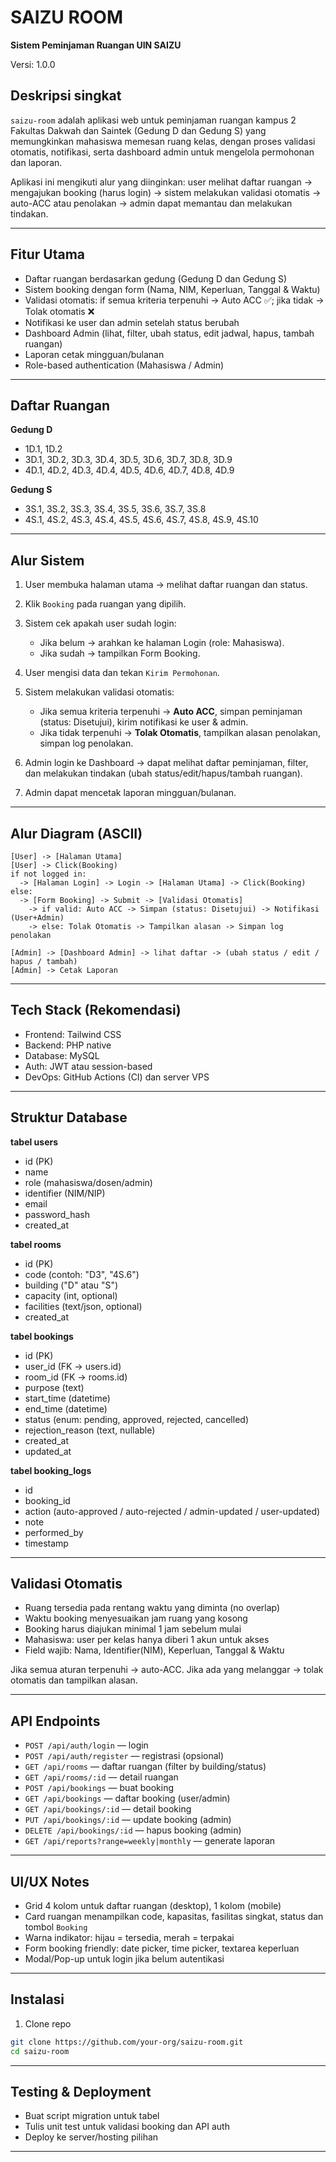 # SAIZU ROOM

**Sistem Peminjaman Ruangan UIN SAIZU**

Versi: 1.0.0

## Deskripsi singkat

`saizu-room` adalah aplikasi web untuk peminjaman ruangan kampus 2 Fakultas Dakwah dan Saintek (Gedung D dan Gedung S) yang memungkinkan mahasiswa memesan ruang kelas, dengan proses validasi otomatis, notifikasi, serta dashboard admin untuk mengelola permohonan dan laporan.

Aplikasi ini mengikuti alur yang diinginkan: user melihat daftar ruangan → mengajukan booking (harus login) → sistem melakukan validasi otomatis → auto-ACC atau penolakan → admin dapat memantau dan melakukan tindakan.

---

## Fitur Utama

* Daftar ruangan berdasarkan gedung (Gedung D dan Gedung S)
* Sistem booking dengan form (Nama, NIM, Keperluan, Tanggal & Waktu)
* Validasi otomatis: if semua kriteria terpenuhi → Auto ACC ✅; jika tidak → Tolak otomatis ❌
* Notifikasi ke user dan admin setelah status berubah
* Dashboard Admin (lihat, filter, ubah status, edit jadwal, hapus, tambah ruangan)
* Laporan cetak mingguan/bulanan
* Role-based authentication (Mahasiswa / Admin)

---

## Daftar Ruangan

**Gedung D**

* 1D.1, 1D.2
* 3D.1, 3D.2, 3D.3, 3D.4, 3D.5, 3D.6, 3D.7, 3D.8, 3D.9
* 4D.1, 4D.2, 4D.3, 4D.4, 4D.5, 4D.6, 4D.7, 4D.8, 4D.9

**Gedung S**

* 3S.1, 3S.2, 3S.3, 3S.4, 3S.5, 3S.6, 3S.7, 3S.8
* 4S.1, 4S.2, 4S.3, 4S.4, 4S.5, 4S.6, 4S.7, 4S.8, 4S.9, 4S.10

---

## Alur Sistem 

1. User membuka halaman utama → melihat daftar ruangan dan status.
2. Klik `Booking` pada ruangan yang dipilih.
3. Sistem cek apakah user sudah login:

   * Jika belum → arahkan ke halaman Login (role: Mahasiswa).
   * Jika sudah → tampilkan Form Booking.
4. User mengisi data dan tekan `Kirim Permohonan`.
5. Sistem melakukan validasi otomatis:

   * Jika semua kriteria terpenuhi → **Auto ACC**, simpan peminjaman (status: Disetujui), kirim notifikasi ke user & admin.
   * Jika tidak terpenuhi → **Tolak Otomatis**, tampilkan alasan penolakan, simpan log penolakan.
6. Admin login ke Dashboard → dapat melihat daftar peminjaman, filter, dan melakukan tindakan (ubah status/edit/hapus/tambah ruangan).
7. Admin dapat mencetak laporan mingguan/bulanan.

---

## Alur Diagram (ASCII)

```
[User] -> [Halaman Utama]
[User] -> Click(Booking)
if not logged in:
  -> [Halaman Login] -> Login -> [Halaman Utama] -> Click(Booking)
else:
  -> [Form Booking] -> Submit -> [Validasi Otomatis]
    -> if valid: Auto ACC -> Simpan (status: Disetujui) -> Notifikasi (User+Admin)
    -> else: Tolak Otomatis -> Tampilkan alasan -> Simpan log penolakan

[Admin] -> [Dashboard Admin] -> lihat daftar -> (ubah status / edit / hapus / tambah)
[Admin] -> Cetak Laporan
```

---

## Tech Stack (Rekomendasi)

* Frontend: Tailwind CSS
* Backend: PHP native
* Database: MySQL
* Auth: JWT atau session-based
* DevOps: GitHub Actions (CI) dan server VPS

---

## Struktur Database

**tabel users**

* id (PK)
* name
* role (mahasiswa/dosen/admin)
* identifier (NIM/NIP)
* email
* password_hash
* created_at

**tabel rooms**

* id (PK)
* code (contoh: "D3", "4S.6")
* building ("D" atau "S")
* capacity (int, optional)
* facilities (text/json, optional)
* created_at

**tabel bookings**

* id (PK)
* user_id (FK -> users.id)
* room_id (FK -> rooms.id)
* purpose (text)
* start_time (datetime)
* end_time (datetime)
* status (enum: pending, approved, rejected, cancelled)
* rejection_reason (text, nullable)
* created_at
* updated_at

**tabel booking_logs**

* id
* booking_id
* action (auto-approved / auto-rejected / admin-updated / user-updated)
* note
* performed_by
* timestamp

---

## Validasi Otomatis 

* Ruang tersedia pada rentang waktu yang diminta (no overlap)
* Waktu booking menyesuaikan jam ruang yang kosong
* Booking harus diajukan minimal 1 jam sebelum mulai
* Mahasiswa: user per kelas hanya diberi 1 akun untuk akses
* Field wajib: Nama, Identifier(NIM), Keperluan, Tanggal & Waktu

Jika semua aturan terpenuhi → auto-ACC.
Jika ada yang melanggar → tolak otomatis dan tampilkan alasan.

---

## API Endpoints 

* `POST /api/auth/login` — login
* `POST /api/auth/register` — registrasi (opsional)
* `GET /api/rooms` — daftar ruangan (filter by building/status)
* `GET /api/rooms/:id` — detail ruangan
* `POST /api/bookings` — buat booking
* `GET /api/bookings` — daftar booking (user/admin)
* `GET /api/bookings/:id` — detail booking
* `PUT /api/bookings/:id` — update booking (admin)
* `DELETE /api/bookings/:id` — hapus booking (admin)
* `GET /api/reports?range=weekly|monthly` — generate laporan

---

## UI/UX Notes

* Grid 4 kolom untuk daftar ruangan (desktop), 1 kolom (mobile)
* Card ruangan menampilkan code, kapasitas, fasilitas singkat, status dan tombol `Booking`
* Warna indikator: hijau = tersedia, merah = terpakai
* Form booking friendly: date picker, time picker, textarea keperluan
* Modal/Pop-up untuk login jika belum autentikasi

---

## Instalasi 

1. Clone repo

```bash
git clone https://github.com/your-org/saizu-room.git
cd saizu-room
```

---

## Testing & Deployment

* Buat script migration untuk tabel
* Tulis unit test untuk validasi booking dan API auth
* Deploy ke server/hosting pilihan

---


